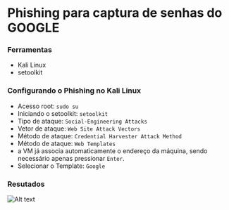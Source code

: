# Phishing para captura de senhas do GOOGLE

### Ferramentas

- Kali Linux
- setoolkit

### Configurando o Phishing no Kali Linux

- Acesso root: ``` sudo su ```
- Iniciando o setoolkit: ``` setoolkit ```
- Tipo de ataque: ``` Social-Engineering Attacks ```
- Vetor de ataque: ``` Web Site Attack Vectors ```
- Método de ataque: ```Credential Harvester Attack Method ```
- Método de ataque: ``` Web Templates ```
- a VM já associa automaticamente o endereço da máquina, sendo necessário apenas pressionar ``` Enter ```. 
- Selecionar o Template: ``` Google ``` 

### Resutados

![Alt text](./passwd.png "Optional title")
